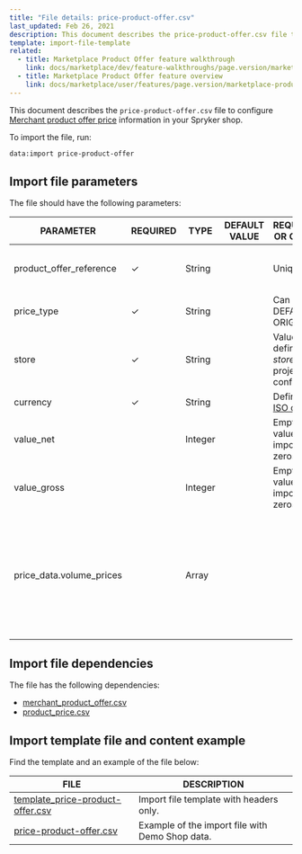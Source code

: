 ```yaml
---
title: "File details: price-product-offer.csv"
last_updated: Feb 26, 2021
description: This document describes the price-product-offer.csv file to configure merchant product offer price information in your Spryker shop.
template: import-file-template
related:
  - title: Marketplace Product Offer feature walkthrough
    link: docs/marketplace/dev/feature-walkthroughs/page.version/marketplace-product-offer-feature-walkthrough/marketplace-product-offer-feature-walkthrough.html
  - title: Marketplace Product Offer feature overview
    link: docs/marketplace/user/features/page.version/marketplace-product-offer-feature-overview.html
---
```


This document describes the `price-product-offer.csv` file to configure [Merchant product offer price](/docs/marketplace/user/features/{{site.version}}/marketplace-product-offer-feature-overview.html) information in your Spryker shop.

To import the file, run:

```bash
data:import price-product-offer
```

## Import file parameters

The file should have the following parameters:

| PARAMETER | REQUIRED | TYPE | DEFAULT VALUE | REQUIREMENTS OR COMMENTS | DESCRIPTION |
| ----------- | ---------- | ------- | ------------- | ----------------- | ------------- |
| product_offer_reference  | &check;             | String   |                   | Unique                                                       | Identifier of the [merchant product offer](/docs/marketplace/user/features/{{site.version}}/marketplace-product-offer-feature-overview.html) in the system. |
| price_type               | &check;             | String   |                   | Can be DEFAULT or ORIGINAL                                   | Price type.                                                  |
| store                    | &check;             | String   |                   | Value previously defined in the *stores.php* project configuration. | Store the price is defined for.                              |
| currency                 | &check;             | String   |                   | Defined in the [ISO code](https://en.wikipedia.org/wiki/ISO_4217). | Currency of the price.                                       |
| value_net                |               | Integer  |                   | Empty price values are imported as zeros.                    | Net price in cents.                                          |
| value_gross              |               | Integer  |                   | Empty price values are imported as zeros.                    | Gross price in cents.                                        |
| price_data.volume_prices |               | Array    |                   |                                                              | Price data which can be used to define alternative prices, that is, volume prices, overwriting the given net or gross price values. |

## Import file dependencies

The file has the following dependencies:

- [merchant_product_offer.csv](/docs/marketplace/dev/data-import/{{site.version}}/file-details-merchant-product-offer.csv.html)
- [product_price.csv](/docs/pbc/all/price-management/{{page.version}}/import-and-export-data/file-details-product-price.csv.html)

## Import template file and content example

Find the template and an example of the file below:

| FILE |DESCRIPTION |
| ------------------------- | ----------------------- |
| [template_price-product-offer.csv](https://spryker.s3.eu-central-1.amazonaws.com/docs/Developer+Guide/Back-End/Data+Manipulation/Data+Ingestion/Data+Import/Data+Import+Categories/Marketplace+setup/template_price_product_offer.csv) | Import file template with headers only.         |
| [price-product-offer.csv](https://spryker.s3.eu-central-1.amazonaws.com/docs/Developer+Guide/Back-End/Data+Manipulation/Data+Ingestion/Data+Import/Data+Import+Categories/Marketplace+setup/price_product_offer.csv) | Example of the import file with Demo Shop data. |
